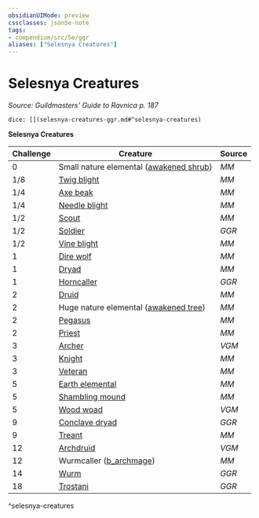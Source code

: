 ```yaml
---
obsidianUIMode: preview
cssclasses: json5e-note
tags:
- compendium/src/5e/ggr
aliases: ["Selesnya Creatures"]
---
```

# Selesnya Creatures
*Source: Guildmasters' Guide to Ravnica p. 187* 

`dice: [](selesnya-creatures-ggr.md#^selesnya-creatures)`

**Selesnya Creatures**

| Challenge | Creature | Source |
|-----------|----------|--------|
| 0 | Small nature elemental ([awakened shrub](b_awakened-shrub.md)) | *MM* |
| 1/8 | [Twig blight](b_twig-blight.md) | *MM* |
| 1/4 | [Axe beak](b_axe-beak.md) | *MM* |
| 1/4 | [Needle blight](b_needle-blight.md) | *MM* |
| 1/2 | [Scout](b_scout.md) | *MM* |
| 1/2 | [Soldier](b_soldier-ggr.md) | *GGR* |
| 1/2 | [Vine blight](b_vine-blight.md) | *MM* |
| 1 | [Dire wolf](b_dire-wolf.md) | *MM* |
| 1 | [Dryad](b_dryad.md) | *MM* |
| 1 | [Horncaller](b_horncaller-ggr.md) | *GGR* |
| 2 | [Druid](b_druid.md) | *MM* |
| 2 | Huge nature elemental ([awakened tree](b_awakened-tree.md)) | *MM* |
| 2 | [Pegasus](b_pegasus.md) | *MM* |
| 2 | [Priest](b_priest.md) | *MM* |
| 3 | [Archer](b_archer-mpmm.md) | *VGM* |
| 3 | [Knight](b_knight.md) | *MM* |
| 3 | [Veteran](b_veteran.md) | *MM* |
| 5 | [Earth elemental](b_earth-elemental.md) | *MM* |
| 5 | [Shambling mound](b_shambling-mound.md) | *MM* |
| 5 | [Wood woad](b_wood-woad-mpmm.md) | *VGM* |
| 9 | [Conclave dryad](b_conclave-dryad-ggr.md) | *GGR* |
| 9 | [Treant](b_treant.md) | *MM* |
| 12 | [Archdruid](b_archdruid-mpmm.md) | *VGM* |
| 12 | Wurmcaller ([b_archmage](b_archmage.md)) | *MM* |
| 14 | [Wurm](b_wurm-ggr.md) | *GGR* |
| 18 | [Trostani](b_trostani-ggr.md) | *GGR* |
^selesnya-creatures